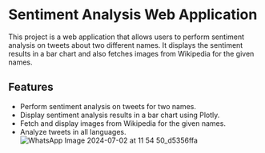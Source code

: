 # Sentiment Analysis Web Application
This project is a web application that allows users to perform sentiment analysis on tweets about two different names. It displays the sentiment results in a bar chart and also fetches images from Wikipedia for the given names.

## Features
+ Perform sentiment analysis on tweets for two names.
+ Display sentiment analysis results in a bar chart using Plotly.
+ Fetch and display images from Wikipedia for the given names.
+ Analyze tweets in all languages.
![WhatsApp Image 2024-07-02 at 11 54 50_d5356ffa](https://github.com/Gitamrit/Sentimental-Analysis/assets/163405281/ad5b27ee-0975-4896-88c3-568820bb1371)
